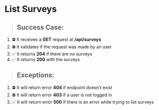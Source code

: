 # List Surveys

> ## Success Case:

1. ⛔ It receives a **GET** request at **/api/surveys**
2. ⛔ It validates if the request was made by an user
3. ✅ It returns **204** if there are no surveys
4. ✅ It returns **200** with the surveys

> ## Exceptions:

1. ⛔ It will return error **404** if endpoint doesn't exist
2. ⛔ It will return error **403** if a user is not logged in
3. ✅ It will return error **500** if there is an error while trying to list surveys
